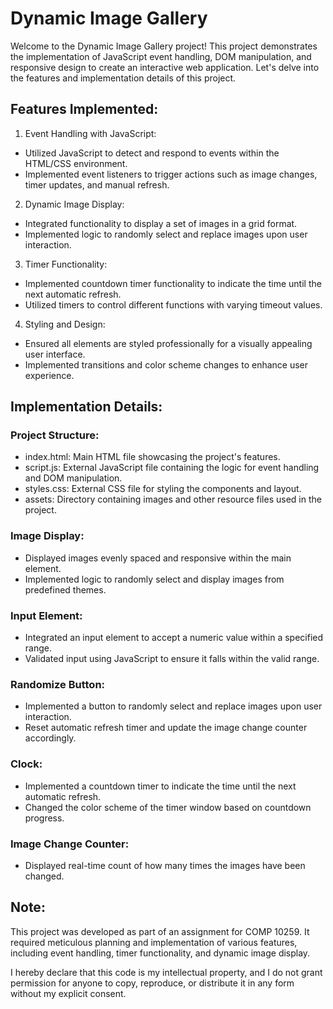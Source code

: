 # Dynamic Image Gallery

Welcome to the Dynamic Image Gallery project! This project demonstrates the implementation of JavaScript event handling, DOM manipulation, and responsive design to create an interactive web application. Let's delve into the features and implementation details of this project.

## Features Implemented:

1. Event Handling with JavaScript:

- Utilized JavaScript to detect and respond to events within the HTML/CSS environment.
- Implemented event listeners to trigger actions such as image changes, timer updates, and manual refresh.

2. Dynamic Image Display:

- Integrated functionality to display a set of images in a grid format.
- Implemented logic to randomly select and replace images upon user interaction.

3. Timer Functionality:

- Implemented countdown timer functionality to indicate the time until the next automatic refresh.
- Utilized timers to control different functions with varying timeout values.

4. Styling and Design:

- Ensured all elements are styled professionally for a visually appealing user interface.
- Implemented transitions and color scheme changes to enhance user experience.

## Implementation Details:

### Project Structure:

- index.html: Main HTML file showcasing the project's features.
- script.js: External JavaScript file containing the logic for event handling and DOM manipulation.
- styles.css: External CSS file for styling the components and layout.
- assets: Directory containing images and other resource files used in the project.

### Image Display:

- Displayed images evenly spaced and responsive within the main element.
- Implemented logic to randomly select and display images from predefined themes.

### Input Element:

- Integrated an input element to accept a numeric value within a specified range.
- Validated input using JavaScript to ensure it falls within the valid range.

### Randomize Button:

- Implemented a button to randomly select and replace images upon user interaction.
- Reset automatic refresh timer and update the image change counter accordingly.

### Clock:

- Implemented a countdown timer to indicate the time until the next automatic refresh.
- Changed the color scheme of the timer window based on countdown progress.

### Image Change Counter:

- Displayed real-time count of how many times the images have been changed.

## Note:

This project was developed as part of an assignment for COMP 10259. It required meticulous planning and implementation of various features, including event handling, timer functionality, and dynamic image display.

I hereby declare that this code is my intellectual property, and I do not grant permission for anyone to copy, reproduce, or distribute it in any form without my explicit consent.
